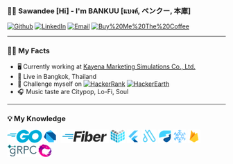 ### 🙏🏽 Sawandee [Hi] - I'm BANKUU [แบงค์, ベンクー, 本庫]

[![Github](https://img.shields.io/badge/-Github-171515?style=flat-square&amp;labelColor=171515&amp;logoColor=white&amp;logo=github)](https://github.com/bankuu) [![LinkedIn](https://img.shields.io/badge/-LinkedIn-0072b1?style=flat-square&amp;labelColor=0072b1&amp;logoColor=white&amp;logo=linkedin)](https://www.linkedin.com/in/bankuu) [![Email](https://img.shields.io/badge/-Email-720e9e?style=flat-square&amp;labelColor=720e9e&amp;logoColor=white&amp;logo=yahoo)](mailto:ban.kuu@yahoo.com) [![Buy%20Me%20The%20Coffee](https://img.shields.io/badge/-Buy%20Me%20The%20Coffee-DE3163?style=flat-square&amp;labelColor=DE3163&amp;logoColor=white&amp;logo=BuyMeACoffee)](https://buy.stripe.com/28o6pQ9xceVha8o4gj)

---

### 🙋🏽 My Facts

- 🖥️ Currently working at [Kayena Marketing Simulations Co., Ltd.](https://kayena-simulations.io)
- 🛌 Live in Bangkok, Thailand
- 🗻 Challenge myself on [![HackerRank](https://img.shields.io/badge/-HackerRank-3CB371?style=flat-square&amp;labelColor=3CB371&amp;logoColor=white&amp;logo=hackerrank)](https://www.hackerrank.com/bankuu) [![HackerEarth](https://img.shields.io/badge/-HackerEarth-333752?style=flat-square&amp;labelColor=333752&amp;logoColor=white&amp;logo=hackerearth)](https://www.hackerearth.com/@bankuu)
- 🎧 Music taste are Citypop, Lo-Fi, Soul

---

### 💡 My Knowledge

<img src="packages/bankuu-info-resource/image/skill-golang.png"/> <img src="packages/bankuu-info-resource/image/skill-dart.png"/> <img src="packages/bankuu-info-resource/image/skill-other.png"/> <img src="packages/bankuu-info-resource/image/skill-gofiber.png"/> <img src="packages/bankuu-info-resource/image/skill-echo.png"/> <img src="packages/bankuu-info-resource/image/skill-flutter.png"/> <img src="packages/bankuu-info-resource/image/skill-autoroute.png"/> <img src="packages/bankuu-info-resource/image/skill-riverpod.png"/> <img src="packages/bankuu-info-resource/image/skill-freezed.png"/> <img src="packages/bankuu-info-resource/image/skill-firebase.png"/> <img src="packages/bankuu-info-resource/image/skill-grpc.png"/> <img src="packages/bankuu-info-resource/image/skill-reactivex.png"/>